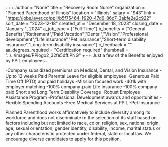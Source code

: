 +++
author = "None"
title = "Recovery Room Nurse"
organization = "Planned Parenthood of Illinois"
location = "Illinois"
salary = "$43"
link = "https://jobs.lever.co/ppil/b5f75464-1920-47d6-86c7-3abfe2e2c922"
sort_date = "2023-12-18"
created_at = "December 18, 2023"
closing_date = "January 1, 2024"
a_job_type = ["Full Time"]
b_benefits = ["General Benefits","Retirement","Paid Vacation","Dental","Vision","Professional development","Life insurance","Pet insurance","Short-term disability insurance","Long-term disability insurance"]
c_feedback = ""
aa_degrees_required = "Certification required"
thumbnail = "../../images/PPlogo2_32fe5dff.PNG"
+++
Just a few of the Benefits enjoyed by PPIL employees…

-Company subsidized premiums on Medical, Dental, and Vision Insurance
-Up to 12 weeks Paid Parental Leave for eligible employees
-Generous Paid Time Off (PTO) and paid holidays
-Mission focused work
-401k with employer matching
-100% company-paid Life Insurance
-100% company-paid Short and Long Term Disability Coverage
-Robust Employee Assistance Program
-Professional Development awards and opportunities
-Flexible Spending Accounts
-Free Medical Services at PPIL
-Pet Insurance

Planned Parenthood works affirmatively to include diversity among its workforce and does not discriminate in the selection of its staff based on factors including but not limited to race, color, religion, sex, national origin, age, sexual orientation, gender identity, disability, income, marital status or any other characteristic protected under federal, state or local law.  We encourage diverse candidates to apply for this position.